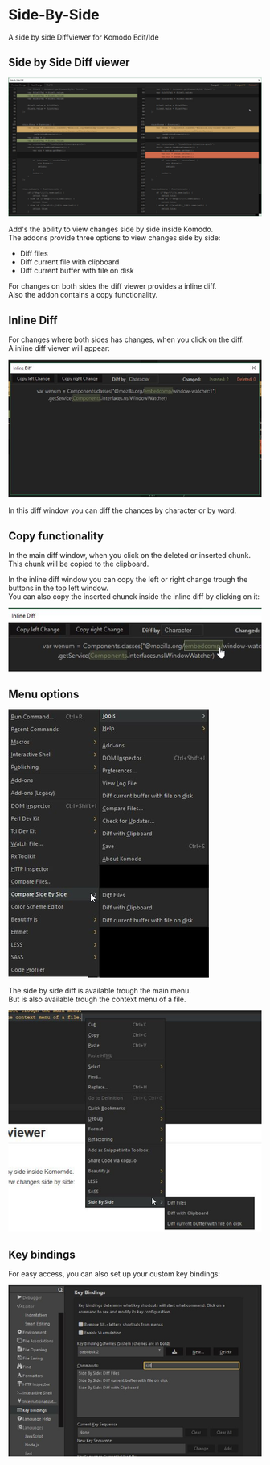 # Side-By-Side

A side by side Diffviewer for Komodo Edit/Ide

## Side by Side Diff viewer
![diff viewer](screenshot01.jpg)

Add's the ability to view changes side by side inside Komodo.  
The addons provide three options to view changes side by side:  
 * Diff files
 * Diff current file with clipboard
 * Diff current buffer with file on disk  

For changes on both sides the diff viewer provides a inline diff.  
Also the addon contains a copy functionality.
 
## Inline Diff 
For changes where both sides has changes, when you click on the diff.   
A inline diff viewer will appear:

![Inline diff](screenshot05.jpg)

In this diff window you can diff the chances by character or by word.

## Copy functionality
In the main diff window, when you click on the deleted or inserted chunk.  
This chunk will be copied to the clipboard.

In the inline diff window you can copy the left or right change trough the buttons in the top left window.  
You can also copy the inserted chunck inside the inline diff by clicking on it:

![Inline copy](screenshot06.jpg)
 
## Menu options
![Menu options](screenshot02.jpg)

The side by side diff is available trough the main menu.  
But is also available trough the context menu of a file.

![Context menu](screenshot03.jpg)

## Key bindings
For easy access, you can also set up your custom key bindings:

![Key bindings](screenshot04.jpg)

